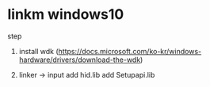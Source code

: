 # linkm windows10

step
1. install wdk
(https://docs.microsoft.com/ko-kr/windows-hardware/drivers/download-the-wdk)

2. linker -> input
  add hid.lib
  add Setupapi.lib